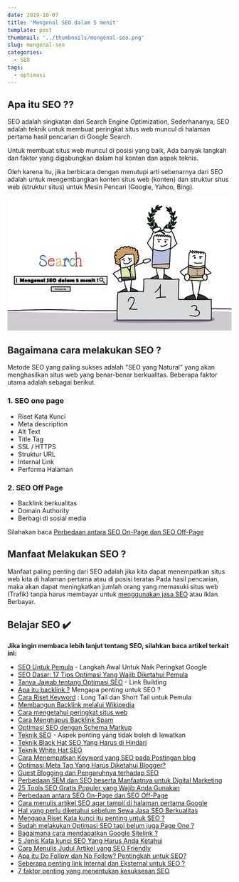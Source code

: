 ```yaml
---
date: 2019-10-07
title: 'Mengenal SEO dalam 5 menit'
template: post
thumbnail: '../thumbnails/mengenal-seo.png'
slug: mengenal-seo
categories:
  - SEO
tags:
  - optimasi
---
```


## Apa itu SEO ??

SEO adalah singkatan dari Search Engine Optimization, Sederhananya, SEO adalah teknik untuk membuat peringkat situs web muncul di halaman pertama hasil pencarian di Google Search. 

Untuk membuat situs web muncul di posisi yang baik, Ada banyak langkah dan faktor yang digabungkan dalam hal konten dan aspek teknis.

Oleh karena itu, jika berbicara dengan menutupi arti sebenarnya dari SEO adalah untuk mengembangkan konten situs web (konten) dan struktur situs web (struktur situs) untuk Mesin Pencari (Google, Yahoo, Bing). 

![](../thumbnails/mengenal-seo-dalam-5-menit.png)

## Bagaimana cara melakukan SEO ?

Metode SEO yang paling sukses adalah "SEO yang Natural" yang akan menghasilkan situs web yang benar-benar berkualitas. Beberapa faktor utama adalah sebagai berikut.

### 1. SEO one page

- Riset Kata Kunci 
- Meta description
- Alt Text
- Title Tag
- SSL / HTTPS
- Struktur URL
- Internal Link
- Performa Halaman

### 2. SEO Off Page

- Backlink berkualitas
- Domain Authority
- Berbagi di sosial media

Silahakan baca [Perbedaan antara SEO On-Page dan SEO Off-Page](https://www.aradechoco.com/seo-on-page-dan-seo-off-page/)

## Manfaat Melakukan SEO ?

Manfaat paling penting dari SEO adalah jika kita dapat menempatkan situs web kita di halaman pertama atau di posisi teratas Pada hasil pencarian, maka akan dapat meningkatkan jumlah orang yang memasuki situs web (Trafik) tanpa harus membayar untuk [menggunakan jasa SEO](https://www.aradechoco.com/menyewa-jasa-seo-berkualitas/) atau Iklan Berbayar.  

## Belajar SEO ✔️

**Jika ingin membaca lebih lanjut tentang SEO, silahkan baca artikel terkait ini:** 

- [SEO Untuk Pemula](https://www.aradechoco.com/SEO-untuk-pemula/) - Langkah Awal Untuk Naik Peringkat Google 
- [SEO Dasar: 17 Tips Optimasi Yang Wajib Diketahui Pemula](https://www.aradechoco.com/seo-dasar-untuk-pemula/)
- [Tanya Jawab tentang Optimasi SEO](https://www.aradechoco.com/seo-link-building/) - Link Building
- [Apa itu backlink ?](https://www.aradechoco.com/apa-itu-backlink/) Mengapa penting untuk SEO ?
- [Cara Riset Keyword](https://www.aradechoco.com/cara-riset-keyword-untuk-pemula/) : Long Tail dan Short Tail untuk Pemula
- [Membangun Backlink melalui Wikipedia](https://www.aradechoco.com/backlink-melalui-wikipedia/)
- [Cara mengetahui peringkat situs web](https://www.aradechoco.com/cara-mengetahui-peringkat-situs-web/)
- [Cara Menghapus Backlink Spam](https://www.aradechoco.com/menghapus-backlink-spam/)
- [Optimasi SEO dengan Schema Markup](https://www.aradechoco.com/optimasi-schema-markup/)
- [Teknik SEO](https://www.aradechoco.com/teknik-seo/) - Aspek penting yang tidak boleh di lewatkan
- [Teknik Black Hat SEO Yang Harus di Hindari](https://www.aradechoco.com/teknik-black-hat-seo/)
- [Teknik White Hat SEO](https://www.aradechoco.com/teknik-white-hat-seo/)
- [Cara Menempatkan Keyword yang SEO pada Postingan blog](https://www.aradechoco.com/menempatkan-keyword-seo/)
- [Optimasi Meta Tag Yang Harus Diketahui Blogger?](https://www.aradechoco.com/optimasi-meta-tag/)
- [Guest Blogging dan Pengaruhnya terhadap SEO](https://aradechoco.com/guest-blog-seo/)
- [Perbedaan SEM dan SEO beserta Manfaatnya untuk Digital Marketing](https://www.aradechoco.com/perbedaan-sem-dan-seo/)
- [25 Tools SEO Gratis Populer yang Wajib Anda Gunakan](https://www.aradechoco.com/tools-seo-gratis/)
- [Perbedaan antara SEO On-Page dan SEO Off-Page](https://www.aradechoco.com/seo-on-page-dan-seo-off-page/)
- [Cara menulis artikel SEO agar tampil di halaman pertama Google](https://www.aradechoco.com/menulis-artikel-seo/)
- [Hal yang perlu diketahui sebelum Sewa Jasa SEO Berkualitas](https://www.aradechoco.com/menyewa-jasa-seo-berkualitas/)
- [Mengapa Riset Kata kunci itu penting untuk SEO ?](https://www.aradechoco.com/riset-kata-kunci/)
- [Sudah melakukan Optimasi SEO tapi belum juga Page One ?](https://www.aradechoco.com/optimasi-seo-page-one/)
- [Bagaimana cara mendapatkan Google Sitelink ?](https://www.aradechoco.com/google-sitelink/)
- [5 Jenis Kata kunci SEO Yang Harus Anda Ketahui](https://www.aradechoco.com/jenis-kata-kunci/)
- [Cara Menulis Judul Artikel yang SEO Friendly](https://www.aradechoco.com/judul-artikel-seo-friendly/)
- [Apa itu Do Follow dan No Follow? Pentingkah untuk SEO?](https://www.aradechoco.com/do-follow-dan-no-follow/)
- [Seberapa penting link Internal dan Eksternal untuk SEO ?](https://www.aradechoco.com/link-internal-dan-eksternal/)
- [7 faktor penting yang menentukan kesuksesan SEO](https://www.aradechoco.com/faktor-kesuksesan-seo/)
